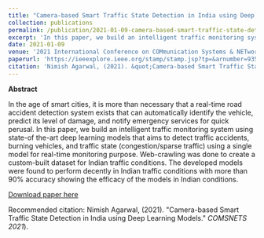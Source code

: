 ```yaml
---
title: "Camera-based Smart Traffic State Detection in India using Deep Learning Models"
collection: publications
permalink: /publication/2021-01-09-camera-based-smart-traffic-state-detection-in-india
excerpt: 'In this paper, we build an intelligent traffic monitoring system using state-of-the-art deep learning models that aims to detect traffic accidents, burning vehicles, and traffic state (congestion/sparse traffic) using a single model for real-time monitoring purposes. '
date: 2021-01-09
venue: '2021 International Conference on COMmunication Systems & NETworkS (COMSNETS)'
paperurl: 'https://ieeexplore.ieee.org/stamp/stamp.jsp?tp=&arnumber=9352904&tag=1'
citation: 'Nimish Agarwal, (2021). &quot;Camera-based Smart Traffic State Detection in India using Deep Learning Models.&quot; <i>COMSNETS 2021</i>.'
---
```

**Abstract**  

In the age of smart cities, it is more than necessary that a real-time road accident detection system exists that can automatically identify the vehicle, predict its level of damage, and notify emergency services for quick perusal. In this paper, we build an intelligent traffic monitoring system using state-of the-art deep learning models that aims to detect traffic accidents, burning vehicles, and traffic state (congestion/sparse traffic) using a single model for real-time monitoring purpose. Web-crawling was done to create a custom-built dataset for Indian traffic conditions. The developed models were found to perform decently in Indian traffic conditions with more than 90% accuracy showing the efficacy of the models in Indian conditions.

[Download paper here](https://ieeexplore.ieee.org/stamp/stamp.jsp?tp=&arnumber=9352904&tag=1)

Recommended citation: Nimish Agarwal, (2021). "Camera-based Smart Traffic State Detection in India using Deep Learning Models." <i>COMSNETS 2021</i>).